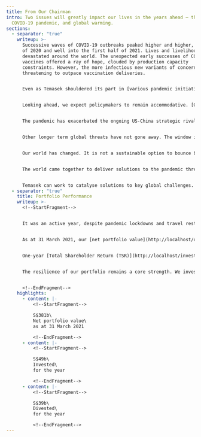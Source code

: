 ```yaml
---
title: From Our Chairman
intro: Two issues will greatly impact our lives in the years ahead — the
  COVID-19 pandemic, and global warming.
sections:
  - separator: "true"
    writeup: >-
      Successive waves of COVID-19 outbreaks peaked higher and higher, for most
      of 2020 and well into the first half of 2021. Lives and livelihoods were
      devastated around the world. The unexpected early successes of COVID-19
      vaccines offered a ray of hope, clouded by production capacity
      constraints. However, the more infectious new variants of concern are now
      threatening to outpace vaccination deliveries.


      Even as Temasek shouldered its part in [various pandemic initiatives](http://localhost/steward/rising-above-covid-19.html), we kept a full agenda as an [investor, institution and steward](https://www.temasek.com.sg/en/who-we-are/our-charter).


      Looking ahead, we expect policymakers to remain accommodative. [Global growth may touch 6% in 2021 after the -3.3% decline in 2020](https://www.imf.org/en/Publications/WEO/Issues/2021/03/23/world-economic-outlook-april-2021).


      The pandemic has exacerbated the ongoing US-China strategic rivalry. This geopolitical uncertainty will be a drag on the investment climate and economic confidence.


      Other longer term global threats have not gone away. The window is closing rapidly on the carbon abatement front. We are [nearing the tipping point](http://localhost/pathways-to-sustainability/towards-a-sustainable-future.html) for melting glaciers.


      Our world has changed. It is not a sustainable option to bounce back to “business as usual”. We must all pull together, and bounce *forward* into a new norm for better lives and more sustainable livelihoods.


      The world came together to deliver solutions to the pandemic threat, however untidy the politics and fractious the nationalistic urges. We can and must do the same to [reduce carbon emissions](http://localhost/pathways-to-sustainability/measuring-and-tracking-portfolio-emissions.html), and improve food, water, energy and waste management.


      Temasek can work to catalyse solutions to key global challenges. We will deploy *[financial capital](http://localhost/overview/our-financials-and-portfolio.html)* to stimulate innovation and growth; develop *[human capital](http://localhost/overview/onetemasek-our-people.html)* to uplift capabilities and enhance potential; enable *[natural capital](http://localhost/overview/towards-a-net-zero-world.html)* to foster sustainable solutions for the climate and a better living environment; and crowd in *[social capital](http://localhost/overview/uplifting-lives-and-communities.html)* to transform lives for a more inclusive and resilient world.
  - separator: "true"
    title: Portfolio Performance
    writeup: >-
      <!--StartFragment-->


      It was an active year, despite pandemic lockdowns and travel restrictions. We [invested S$49 billion and divested S$39 billion](http://localhost/investor/investment-update.html): record numbers on both counts.


      As at 31 March 2021, our [net portfolio value](http://localhost/overview/performance-overview.html) was S$381 billion, up S$75 billion over the previous year. Our portfolio saw healthy investment returns, including from payments, technology and life sciences, especially in markets like China and the US. In addition, several of our unlisted companies went public as markets rebounded.


      One-year [Total Shareholder Return (TSR)](http://localhost/investor/total-shareholder-return.html) was 24.53%. Our longer term 10-year and 20-year TSRs were 7% and 8% respectively. [TSR since inception in 1974](http://localhost/investor/how-we-grew.html) was 14%.


      The resilience of our portfolio remains a core strength. We invested through the year, to strengthen our portfolio against a more disruptive world. We expect that rapid technological changes will upend business models, with climate risks becoming more pressing.


      <!--EndFragment-->
    highlights:
      - content: |-
          <!--StartFragment-->

          S$381b\
          Net portfolio value\
          as at 31 March 2021

          <!--EndFragment-->
      - content: |-
          <!--StartFragment-->

          S$49b\
          Invested\
          for the year

          <!--EndFragment-->
      - content: |-
          <!--StartFragment-->

          S$39b\
          Divested\
          for the year

          <!--EndFragment-->
---
```

